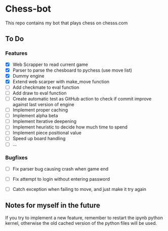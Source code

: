 # Chess-bot

This repo contains my bot that plays chess on chesss.com

## To Do

### Features

- [x] Web Scrapper to read current game
- [x] Parser to parse the chesboard to pychess (use move list)
- [x] Dummy engine
- [x] Extend web scarper with make_move function
- [ ] Add checkmate to eval function
- [ ] Add draw to eval function
- [ ] Create automatic test as GitHub action to check if commit improve against last version of engine
- [ ] Implement proper caching
- [ ] Implement alpha beta
- [ ] Implement Iterative deepening
- [ ] Implement heuristic to decide how much time to spend
- [ ] Implement piece positional value
- [ ] Speed up board handling
- [ ] ...

### Bugfixes

- [ ] Fix parser bug causing crash when game end
- [ ] Fix attempt to login without entering password
- [ ] Catch exception when failing to move, and just make it try again


## Notes for myself in the future

If you try to implement a new feature, remember to restart the ipynb python kernel, otherwise the old cached version of the python files will be used.